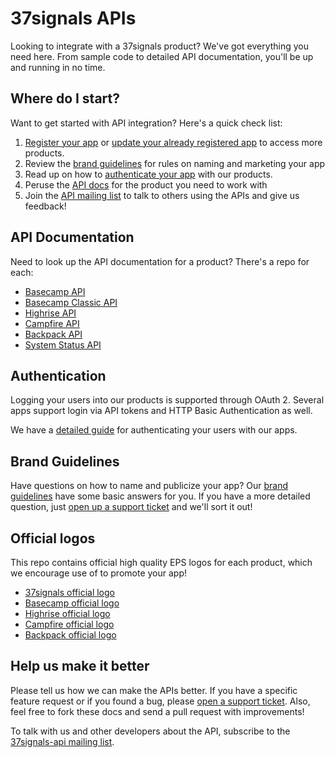 37signals APIs
==============

Looking to integrate with a 37signals product? We've got everything you need here. From sample code to detailed API documentation, you'll be up and running in no time.


Where do I start?
-----------------

Want to get started with API integration? Here's a quick check list:

1. [Register your app](http://integrate.37signals.com/apps/new) or [update your already registered app](http://integrate.37signals.com/) to access more products.
2. Review the [brand guidelines](#brand-guidelines) for rules on naming and marketing your app
3. Read up on how to [authenticate your app](#authentication) with our products.
4. Peruse the [API docs](#products) for the product you need to work with
5. Join the [API mailing list](http://groups.google.com/group/37signals-api) to talk to others using the APIs and give us feedback!


API Documentation
-----------------

Need to look up the API documentation for a product? There's a repo for each:

* [Basecamp API](https://github.com/37signals/bcx-api)
* [Basecamp Classic API](https://github.com/37signals/basecamp-classic-api)
* [Highrise API](https://github.com/37signals/highrise-api)
* [Campfire API](https://github.com/37signals/campfire-api)
* [Backpack API](https://github.com/37signals/backpack-api)
* [System Status API](http://status.37signals.com/api)


Authentication
--------------

Logging your users into our products is supported through OAuth 2. Several apps support login via API tokens and HTTP Basic Authentication as well.

We have a [detailed guide](https://github.com/37signals/api/blob/master/sections/authentication.md) for authenticating your users with our apps.


Brand Guidelines
----------------

Have questions on how to name and publicize your app? Our [brand guidelines](https://github.com/37signals/api/blob/master/sections/brand_guidelines.md) have some basic answers for you. If you have a more detailed question, just [open up a support ticket](http://help.37signals.com/tickets/new) and we'll sort it out!


Official logos
--------------

This repo contains official high quality EPS logos for each product, which we encourage use of to promote your app!

* [37signals official logo](https://github.com/37signals/api/tree/master/logos/37signals.eps?raw=true)
* [Basecamp official logo](https://github.com/37signals/api/tree/master/logos/basecamp.eps?raw=true)
* [Highrise official logo](https://github.com/37signals/api/tree/master/logos/highrise.eps?raw=true)
* [Campfire official logo](https://github.com/37signals/api/tree/master/logos/campfire.eps?raw=true)
* [Backpack official logo](https://github.com/37signals/api/tree/master/logos/backpack.eps?raw=true)


Help us make it better
----------------------

Please tell us how we can make the APIs better. If you have a specific feature request or if you found a bug, please [open a support ticket](http://help.37signals.com/tickets/new). Also, feel free to fork these docs and send a pull request with improvements!

To talk with us and other developers about the API, subscribe to the [37signals-api mailing list](http://groups.google.com/group/37signals-api).

